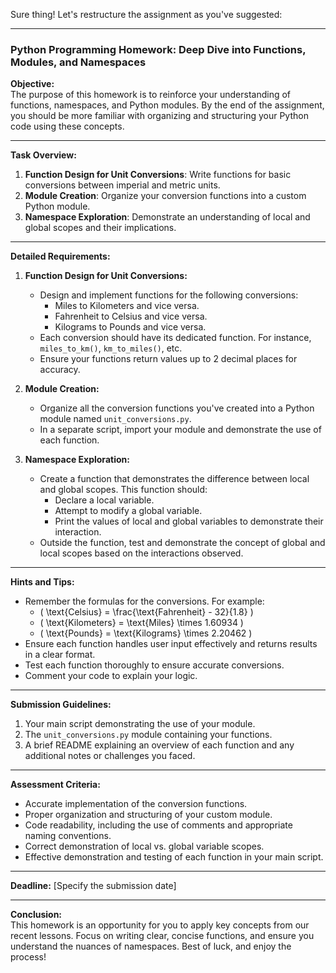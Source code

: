 Sure thing! Let's restructure the assignment as you've suggested:

---

### **Python Programming Homework: Deep Dive into Functions, Modules, and Namespaces**

**Objective:**  
The purpose of this homework is to reinforce your understanding of functions, namespaces, and Python modules. By the end of the assignment, you should be more familiar with organizing and structuring your Python code using these concepts.

---

**Task Overview:**

1. **Function Design for Unit Conversions**: Write functions for basic conversions between imperial and metric units.
2. **Module Creation**: Organize your conversion functions into a custom Python module.
3. **Namespace Exploration**: Demonstrate an understanding of local and global scopes and their implications.

---

**Detailed Requirements:**

1. **Function Design for Unit Conversions:**
    - Design and implement functions for the following conversions:
        - Miles to Kilometers and vice versa.
        - Fahrenheit to Celsius and vice versa.
        - Kilograms to Pounds and vice versa.
    - Each conversion should have its dedicated function. For instance, `miles_to_km()`, `km_to_miles()`, etc.
    - Ensure your functions return values up to 2 decimal places for accuracy.

2. **Module Creation:**
    - Organize all the conversion functions you've created into a Python module named `unit_conversions.py`.
    - In a separate script, import your module and demonstrate the use of each function.

3. **Namespace Exploration:**
    - Create a function that demonstrates the difference between local and global scopes. This function should:
        - Declare a local variable.
        - Attempt to modify a global variable.
        - Print the values of local and global variables to demonstrate their interaction.
    - Outside the function, test and demonstrate the concept of global and local scopes based on the interactions observed.

---

**Hints and Tips:**

- Remember the formulas for the conversions. For example:
    - \( \text{Celsius} = \frac{\text{Fahrenheit} - 32}{1.8} \)
    - \( \text{Kilometers} = \text{Miles} \times 1.60934 \)
    - \( \text{Pounds} = \text{Kilograms} \times 2.20462 \)
- Ensure each function handles user input effectively and returns results in a clear format.
- Test each function thoroughly to ensure accurate conversions.
- Comment your code to explain your logic.

---

**Submission Guidelines:**

1. Your main script demonstrating the use of your module.
2. The `unit_conversions.py` module containing your functions.
3. A brief README explaining an overview of each function and any additional notes or challenges you faced.

---

**Assessment Criteria:**

- Accurate implementation of the conversion functions.
- Proper organization and structuring of your custom module.
- Code readability, including the use of comments and appropriate naming conventions.
- Correct demonstration of local vs. global variable scopes.
- Effective demonstration and testing of each function in your main script.

---

**Deadline:** [Specify the submission date]

---

**Conclusion:**  
This homework is an opportunity for you to apply key concepts from our recent lessons. Focus on writing clear, concise functions, and ensure you understand the nuances of namespaces. Best of luck, and enjoy the process!